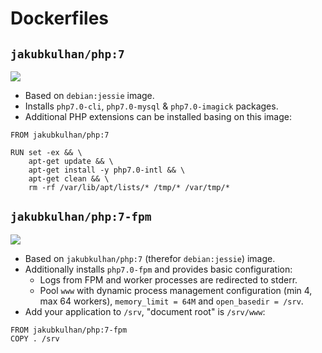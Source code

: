 # Dockerfiles

## `jakubkulhan/php:7`

[![](https://badge.imagelayers.io/jakubkulhan/php:7.svg)](https://imagelayers.io/?images=jakubkulhan/php:7 'Get your own badge on imagelayers.io')

- Based on `debian:jessie` image.
- Installs `php7.0-cli`, `php7.0-mysql` & `php7.0-imagick` packages.
- Additional PHP extensions can be installed basing on this image:

```
FROM jakubkulhan/php:7

RUN set -ex && \
	apt-get update && \
	apt-get install -y php7.0-intl && \
	apt-get clean && \
	rm -rf /var/lib/apt/lists/* /tmp/* /var/tmp/*
```

## `jakubkulhan/php:7-fpm`

[![](https://badge.imagelayers.io/jakubkulhan/php:7-fpm.svg)](https://imagelayers.io/?images=jakubkulhan/php:7-fpm 'Get your own badge on imagelayers.io')

- Based on `jakubkulhan/php:7` (therefor `debian:jessie`) image.
- Additionally installs `php7.0-fpm` and provides basic configuration:
  - Logs from FPM and worker processes are redirected to stderr.
  - Pool `www` with dynamic process management configuration (min 4, max 64 workers), `memory_limit = 64M` and `open_basedir = /srv`.
- Add your application to `/srv`, "document root" is `/srv/www`:

```
FROM jakubkulhan/php:7-fpm
COPY . /srv
```
